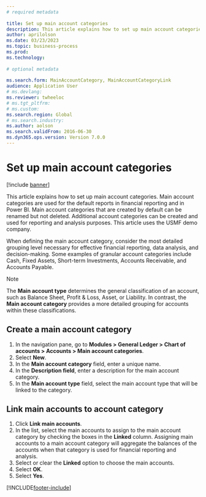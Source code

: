 ```yaml
--- 
# required metadata 
 
title: Set up main account categories
description: This article explains how to set up main account categories in Dynamics 365 Finance. 
author: aprilolson
ms.date: 03/23/2023
ms.topic: business-process 
ms.prod:  
ms.technology:  
 
# optional metadata 
 
ms.search.form: MainAccountCategory, MainAccountCategoryLink   
audience: Application User 
# ms.devlang:  
ms.reviewer: twheeloc
# ms.tgt_pltfrm:  
# ms.custom:  
ms.search.region: Global
# ms.search.industry: 
ms.author: aolson
ms.search.validFrom: 2016-06-30 
ms.dyn365.ops.version: Version 7.0.0 
---
```

# Set up main account categories

[!include [banner](../../includes/banner.md)]

This article explains how to set up main account categories. Main account categories are used for the default reports in financial reporting and in Power BI. Main account categories that are created by default can be renamed but not deleted. Additional account categories can be created and used for reporting and analysis purposes. This article uses the USMF demo company.

When defining the main account category, consider the most detailed grouping level necessary for effective financial reporting, data analysis, and decision-making. Some examples of granular account categories include Cash, Fixed Assets, Short-term Investments, Accounts Receivable, and Accounts Payable.

>[!NOTE] 
>The **Main account type** determines the general classification of an account, such as Balance Sheet, Profit & Loss, Asset, or Liability. In contrast, the **Main account category** provides a more detailed grouping for accounts within these classifications.

## Create a main account category
1. In the navigation pane, go to **Modules > General Ledger > Chart of accounts > Accounts > Main account categories**.
2. Select **New**.
3. In the **Main account category** field, enter a unique name.
4. In the **Description field**, enter a description for the main account category.
5. In the **Main account type** field, select the main account type that will be linked to the category.

## Link main accounts to account category
1. Click **Link main accounts**.
2. In the list, select the main accounts to assign to the main account category by checking the boxes in the **Linked** column. Assigning main accounts to a main account category will aggregate the balances of the accounts when that category is used for financial reporting and analysis.  
3. Select or clear the **Linked** option to choose the main accounts.
4. Select **OK**.
5. Select **Yes**.


[!INCLUDE[footer-include](../../../includes/footer-banner.md)]
